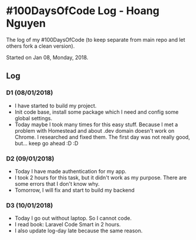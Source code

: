 # #100DaysOfCode Log - Hoang Nguyen
The log of my #100DaysOfCode (to keep separate from main repo and let others fork a clean version).

Started on Jan 08, Monday, 2018.

## Log

### D1 (08/01/2018)
- I have started to build my project.
- Init code base, install some package which I need and config some global settings.
- Today maybe I took many times for this easy stuff. Because I met a problem with Homestead and about .dev domain doesn't work on Chrome. I researched and fixed them. The first day was not really good, but... keep go ahead :D :D

### D2 (09/01/2018)
- Today I have made authentication for my app.
- I took 2 hours for this task, but it didn't work as my purpose. There are some errors that I don't know why.
- Tomorrow, I will fix and start to build my backend

### D3 (10/01/2018)
- Today I go out without laptop. So I cannot code.
- I read book: Laravel Code Smart in 2 hours.
- I also update log-day late because the same reason.
